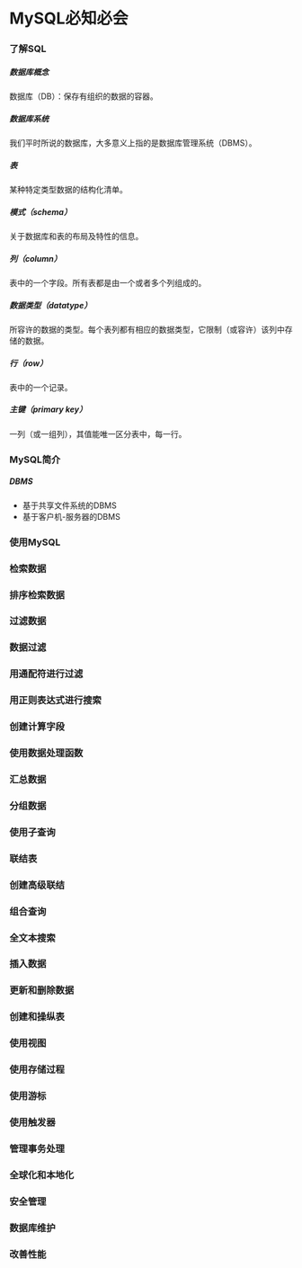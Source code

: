# MySQL必知必会

### 了解SQL

##### 数据库概念

数据库（DB）：保存有组织的数据的容器。

##### 数据库系统

我们平时所说的数据库，大多意义上指的是数据库管理系统（DBMS）。

##### 表

某种特定类型数据的结构化清单。

##### 模式（schema）

关于数据库和表的布局及特性的信息。

##### 列（column）

表中的一个字段。所有表都是由一个或者多个列组成的。

##### 数据类型（datatype）

所容许的数据的类型。每个表列都有相应的数据类型，它限制（或容许）该列中存储的数据。

##### 行（row）

表中的一个记录。

##### 主键（primary key）

一列（或一组列），其值能唯一区分表中，每一行。

### MySQL简介

##### DBMS

- 基于共享文件系统的DBMS
- 基于客户机-服务器的DBMS

### 使用MySQL

### 检索数据

### 排序检索数据

### 过滤数据

### 数据过滤

### 用通配符进行过滤

### 用正则表达式进行搜索

### 创建计算字段

### 使用数据处理函数

### 汇总数据

### 分组数据

### 使用子查询

### 联结表

### 创建高级联结

### 组合查询

### 全文本搜索

### 插入数据

### 更新和删除数据

### 创建和操纵表

### 使用视图

### 使用存储过程

### 使用游标

### 使用触发器

### 管理事务处理

### 全球化和本地化

### 安全管理

### 数据库维护

### 改善性能
